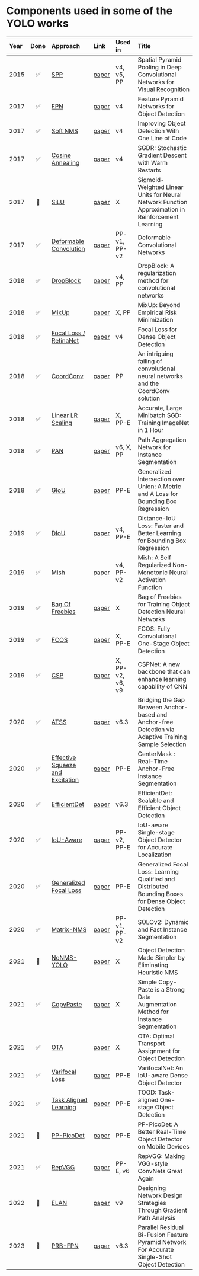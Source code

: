 # Components used in some of the YOLO works

| Year | Done | Approach | Link | Used in | Title |
| :--- | :---: | :---- | :--- | :--- | :---- |
| 2015 | ✅ | [SPP](components/SPP.md) | [paper](https://arxiv.org/pdf/1406.4729.pdf) | v4, v5, PP | Spatial Pyramid Pooling in Deep Convolutional Networks for Visual Recognition |
| 2017 | ✅ | [FPN](components/FPN.md) | [paper](https://arxiv.org/pdf/1612.03144.pdf) | v4 | Feature Pyramid Networks for Object Detection |
| 2017 | ✅ | [Soft NMS](components/Soft-NMS.md) | [paper](https://arxiv.org/pdf/1704.04503.pdf) | v4 | Improving Object Detection With One Line of Code |
| 2017 | ✅ | [Cosine Annealing](components/Cosing-Annealing.md) | [paper](https://arxiv.org/pdf/1608.03983.pdf) | v4 | SGDR: Stochastic Gradient Descent with Warm Restarts |
| 2017 | 🔳 | [SiLU](components/SiLU.md) | [paper](https://arxiv.org/pdf/1702.03118v3) | X | Sigmoid-Weighted Linear Units for Neural Network Function Approximation in Reinforcement Learning |
| 2017 | ✅ | [Deformable Convolution](components/Deformable-Convolution.md) | [paper](https://arxiv.org/pdf/1703.06211v3) | PP-v1, PP-v2 | Deformable Convolutional Networks |
| 2018 | ✅ | [DropBlock](components/DropBlock.md) | [paper](https://arxiv.org/pdf/1810.12890.pdf) | v4, PP | DropBlock: A regularization method for convolutional networks |
| 2018 | ✅ | [MixUp](components/MixUp.md) | [paper](http://arxiv.org/pdf/1710.09412) | X, PP | MixUp: Beyond Empirical Risk Minimization |
| 2018 | ✅ | [Focal Loss / RetinaNet](components/FocalLoss.md) | [paper](https://arxiv.org/pdf/1708.02002v2.pdf) | v4 | Focal Loss for Dense Object Detection |
| 2018 | ✅ | [CoordConv](components/CoordConv.md) | [paper](https://arxiv.org/pdf/1807.03247v2) | PP | An intriguing failing of convolutional neural networks and the CoordConv solution |
| 2018 | ✅ | [Linear LR Scaling](components/Linear-LR.md) | [paper](https://arxiv.org/pdf/1706.02677) | X, PP-E | Accurate, Large Minibatch SGD: Training ImageNet in 1 Hour |
| 2018 | ✅ | [PAN](components/PAN.md) | [paper](https://arxiv.org/pdf/1803.01534v4.pdf) | v6, X, PP | Path Aggregation Network for Instance Segmentation |
| 2018 | ✅ | [GIoU](components/GIoU.md) | [paper](https://arxiv.org/pdf/1902.09630) | PP-E | Generalized Intersection over Union: A Metric and A Loss for Bounding Box Regression |
| 2019 | ✅ | [DIoU](components/DIoU.md) | [paper](https://arxiv.org/pdf/1911.08287.pdf) | v4, PP-E | Distance-IoU Loss: Faster and Better Learning for Bounding Box Regression |
| 2019 | ✅ | [Mish](components/Mish.md) | [paper](https://arxiv.org/vc/arxiv/papers/1908/1908.08681v1.pdf) | v4, PP-v2 | Mish: A Self Regularized Non-Monotonic Neural Activation Function |
| 2019 | ✅ | [Bag Of Freebies](components/Bag-of-Freebies.md) | [paper](https://arxiv.org/pdf/1902.04103) | X | Bag of Freebies for Training Object Detection Neural Networks |
| 2019 | ✅ | [FCOS](components/FCOS.md) | [paper](https://arxiv.org/pdf/1904.01355) | X, PP-E | FCOS: Fully Convolutional One-Stage Object Detection |
| 2019 | ✅ | [CSP](components/CSP.md) | [paper](https://arxiv.org/pdf/1911.11929.pdf) | X, PP-v2, v6, v9 | CSPNet: A new backbone that can enhance learning capability of CNN |
| 2020 | ✅ | [ATSS](components/ATSS.md) | [paper](https://arxiv.org/pdf/1912.02424) | v6.3 | Bridging the Gap Between Anchor-based and Anchor-free Detection via Adaptive Training Sample Selection |
| 2020 | ✅ | [Effective Squeeze and Excitation](components/eSE.md) | [paper](https://arxiv.org/pdf/1911.06667v6) | PP-E | CenterMask : Real-Time Anchor-Free Instance Segmentation |
| 2020 | ✅ | [EfficientDet](components/EfficientDet.md) | [paper](https://arxiv.org/pdf/1911.09070) | v6.3 | EfficientDet: Scalable and Efficient Object Detection |
| 2020 | ✅ | [IoU-Aware](components/IoU-Aware.md) | [paper](https://arxiv.org/pdf/1912.05992) | PP-v2, PP-E | IoU-aware Single-stage Object Detector for Accurate Localization |
| 2020 | ✅ | [Generalized Focal Loss](components/GFL.md) | [paper](https://arxiv.org/pdf/2006.04388) | PP-E | Generalized Focal Loss: Learning Qualified and Distributed Bounding Boxes for Dense Object Detection |
| 2020 | ✅ | [Matrix-NMS](components/Matrix-NMS.md) | [paper](https://arxiv.org/pdf/2003.10152v3) | PP-v1, PP-v2 | SOLOv2: Dynamic and Fast Instance Segmentation |
| 2021 | 🔳 | [NoNMS-YOLO](components/NoNMS-YOLO.md) | [paper](https://arxiv.org/pdf/2101.11782) | X | Object Detection Made Simpler by Eliminating Heuristic NMS |
| 2021 | ✅ | [CopyPaste](components/CopyPaste.md) | [paper](https://arxiv.org/pdf/2012.07177) | X | Simple Copy-Paste is a Strong Data Augmentation Method for Instance Segmentation |
| 2021 | ✅ | [OTA](components/OTA.md) | [paper](https://arxiv.org/pdf/2103.14259) | X | OTA: Optimal Transport Assignment for Object Detection |
| 2021 | ✅ | [Varifocal Loss](components/VarifocalLoss.md) | [paper](https://arxiv.org/pdf/2008.13367) | PP-E | VarifocalNet: An IoU-aware Dense Object Detector |
| 2021 | ✅ | [Task Aligned Learning](components/TAL.md) | [paper](https://arxiv.org/pdf/2108.07755) | PP-E | TOOD: Task-aligned One-stage Object Detection |
| 2021 | 🔳 | [PP-PicoDet](components/PP-PicoDet.md) | [paper](https://arxiv.org/pdf/2111.00902) | PP-E | PP-PicoDet: A Better Real-Time Object Detector on Mobile Devices |
| 2021 | ✅ | [RepVGG](components/RepVGG.md) | [paper](https://arxiv.org/pdf/2101.03697.pdf) | PP-E, v6 | RepVGG: Making VGG-style ConvNets Great Again |
| 2022 | 🔳 | [ELAN](components/ELAN.md) | [paper](https://arxiv.org/pdf/2211.04800) | v9 | Designing Network Design Strategies Through Gradient Path Analysis |
| 2023 | 🔳 | [PRB-FPN](components/PRB-FPN.md) | [paper](https://arxiv.org/pdf/2012.01724) | v6.3 | Parallel Residual Bi-Fusion Feature Pyramid Network For Accurate Single-Shot Object Detection |
